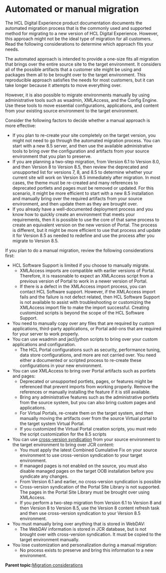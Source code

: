 # Automated or manual migration 

The HCL Digital Experience product documentation documents the automated migration process that is the commonly used and supported method for migrating to a new version of HCL Digital Experience. However, this approach might not be the ideal type of migration for all customers. Read the following considerations to determine which approach fits your needs.

The automated approach is intended to provide a one-size fits all migration that brings over the entire source site to the target environment. It considers all of the possible artifacts that a customer site might be using and packages them all to be brought over to the target environment. This reproducible approach satisfies the needs for most customers, but it can take longer because it attempts to move everything over.

However, it is also possible to migrate environments manually by using administrative tools such as wsadmin, XMLAccess, and the Config Engine. Use these tools to move essential configurations, applications, and content from your existing source environment to the target environment.

Consider the following factors to decide whether a manual approach is more effective:

-   If you plan to re-create your site completely on the target version, you might not need to go through the automated migration process. You can start with a new 8.5 server, and then use the available administrative tools to bring over the configuration and artifacts from your source environment that you plan to preserve.
-   If you are planning a two-step migration, from Version 6.1 to Version 8.0, and then Version 8 to Version 8.5, then review the deprecated and unsupported list for versions 7, 8, and 8.5 to determine whether your current site will work on Version 8.5 immediately after migration. In most cases, the theme must be re-created and many references to deprecated portlets and pages must be removed or updated. For this scenario, it might be more efficient to start with a new 8.5 installation and manually bring over the required artifacts from your source environment, and then update them as they are brought over.
-   If you already have a well-documented deployment process and you know how to quickly create an environment that meets your requirements, then it is possible to use the core of that same process to create an equivalent version on the new version of Portal. The process is different, but it might be more efficient to use that process and update it for Version 8.5 as needed to redefine and use the process after you migrate to Version 8.5.

If you plan to do a manual migration, review the following considerations first:

-   HCL Software Support is limited if you choose to manually migrate.
    -   XMLAccess imports are compatible with earlier versions of Portal. Therefore, it is reasonable to expect an XMLAccess script from a previous version of Portal to work in a newer version of Portal.
    -   If there is a defect in the XMLAccess import process, you can contact HCL Software support. However, if the XMLAccess import fails and the failure is not defect related, then HCL Software Support is not available to assist with troubleshooting or customizing the XMLAccess import file to make the import successful. Creating customized scripts is beyond the scope of the HCL Software Support.
-   You need to manually copy over any files that are required by custom applications, third-party applications, or Portal add-ons that are required for your server to work properly.
-   You can use wsadmin and jacl/jython scripts to bring over your custom applications and configuration.
    -   The HCL Portal configurations such as security, performance tuning, data store configurations, and more are not carried over. You need either a documented or scripted process to re-create these configurations in your new environment.
-   You can use XMLAccess to bring over Portal artifacts such as portlets and pages:
    -   Deprecated or unsupported portlets, pages, or features might be referenced that prevent imports from working properly. Remove the references or manually installing the feature if it is still available.
    -   Bring any administrative features such as the administrative portlets from the source system, but you can also bring custom pages and applications.
    -   For Virtual Portals, re-create them on the target system, and then manually moving the artifacts over from the source Virtual portal to the target system Virtual Portal.
    -   If you customized the Virtual Portal creation scripts, you must redo the script customization for the 8.5 scripts
-   You can use [cross-version syndication](mig_content_options_cross-version.md#) from your source environment to the target environment to bring over JCR content:
    -   You must apply the latest Combined Cumulative Fix on your source environment to use cross-version syndication to your target environment.
    -   If managed pages is not enabled on the source, you must also disable managed pages on the target OOB installation before you syndicate any changes.
    -   From Version 6.1 and earlier, no cross-version syndication is possible
    -   Cross-version syndication of the Portal Site Library is not supported. The pages in the Portal Site Library must be brought over using XMLAccess.
    -   If you perform a two-step migration from Version 6.1 to Version 8 and then Version 8 to Version 8.5, use the Version 8 content refresh task and then use cross-version syndication to your Version 8.5 environment.
-   You must manually bring over anything that is stored in WebDAV:
    -   The WebDAV information is stored in JCR database, but is not brought over with cross-version syndication. It must be copied to the target environment manually.
-   You lose customization and personalization during a manual migration:
    -   No process exists to preserve and bring this information to a new environment.

**Parent topic:**[Migration considerations ](../plan/mig_plan_high_availability.md)

